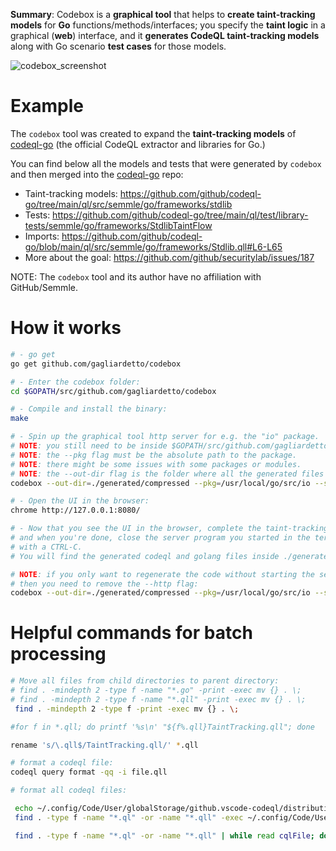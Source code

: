 **Summary**: Codebox is a **graphical tool** that helps to **create taint-tracking models** for **Go** functions/methods/interfaces; you specify the **taint logic** in a graphical (**web**) interface, and it **generates CodeQL taint-tracking models** along with Go scenario **test cases** for those models.

![codebox_screenshot](https://user-images.githubusercontent.com/15271561/86345187-e2bc5900-bc63-11ea-95e5-5f5e63e7040f.png)

# Example

The `codebox` tool was created to expand the **taint-tracking models** of [codeql-go](https://github.com/github/codeql-go) (the official CodeQL extractor and libraries for Go.)

You can find below all the models and tests that were generated by `codebox` and then merged into the [codeql-go](https://github.com/github/codeql-go) repo:
 - Taint-tracking models: https://github.com/github/codeql-go/tree/main/ql/src/semmle/go/frameworks/stdlib
 - Tests: https://github.com/github/codeql-go/tree/main/ql/test/library-tests/semmle/go/frameworks/StdlibTaintFlow
 - Imports: https://github.com/github/codeql-go/blob/main/ql/src/semmle/go/frameworks/Stdlib.qll#L6-L65
 - More about the goal: https://github.com/github/securitylab/issues/187

NOTE: The `codebox` tool and its author have no affiliation with GitHub/Semmle.

# How it works

```bash
# - go get
go get github.com/gagliardetto/codebox

# - Enter the codebox folder:
cd $GOPATH/src/github.com/gagliardetto/codebox

# - Compile and install the binary:
make

# - Spin up the graphical tool http server for e.g. the "io" package.
# NOTE: you still need to be inside $GOPATH/src/github.com/gagliardetto/codebox
# NOTE: the --pkg flag must be the absolute path to the package.
# NOTE: there might be some issues with some packages or modules.
# NOTE: the --out-dir flag is the folder where all the generated files will go.
codebox --out-dir=./generated/compressed --pkg=/usr/local/go/src/io --stub --http

# - Open the UI in the browser:
chrome http://127.0.0.1:8080/

# - Now that you see the UI in the browser, complete the taint-tracking logic
# and when you're done, close the server program you started in the terminal
# with a CTRL-C.
# You will find the generated codeql and golang files inside ./generated/compressed

# NOTE: if you only want to regenerate the code without starting the server,
# then you need to remove the --http flag:
codebox --out-dir=./generated/compressed --pkg=/usr/local/go/src/io --stub
```

# Helpful commands for batch processing

```bash
# Move all files from child directories to parent directory:
# find . -mindepth 2 -type f -name "*.go" -print -exec mv {} . \;
# find . -mindepth 2 -type f -name "*.qll" -print -exec mv {} . \;
 find . -mindepth 2 -type f -print -exec mv {} . \;

#for f in *.qll; do printf '%s\n' "${f%.qll}TaintTracking.qll"; done

rename 's/\.qll$/TaintTracking.qll/' *.qll

# format a codeql file:
codeql query format -qq -i file.qll

# format all codeql files:

 echo ~/.config/Code/User/globalStorage/github.vscode-codeql/distribution*/codeql/codeql
 find . -type f -name "*.ql" -or -name "*.qll" -exec ~/.config/Code/User/globalStorage/github.vscode-codeql/distribution12/codeql/codeql query format -qq -i {} ';' -print

 find . -type f -name "*.ql" -or -name "*.qll" | while read cqlFile; do echo $cqlFile && codeql query format -qq -i $cqlFile; done


```
